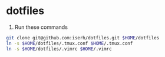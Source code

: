 # dotfiles
1. Run these commands
```sh
git clone git@github.com:iserh/dotfiles.git $HOME/dotfiles
ln -s $HOME/dotfiles/.tmux.conf $HOME/.tmux.conf
ln -s $HOME/dotfiles/.vimrc $HOME/.vimrc
```
